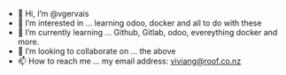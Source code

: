- 👋 Hi, I’m @vgervais
- 👀 I’m interested in ... learning odoo, docker and all to do with these 
- 🌱 I’m currently learning ... Github, Gitlab, odoo, evereything docker and more.
- 💞️ I’m looking to collaborate on ... the above
- 📫 How to reach me ... my email address: viviang@roof.co.nz

<!---
vgervais/vgervais is a ✨ special ✨ repository because its `README.md` (this file) appears on your GitHub profile.
You can click the Preview link to take a look at your changes.
--->
